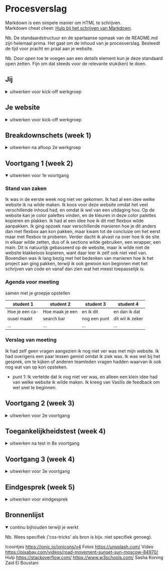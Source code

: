 # Procesverslag
Markdown is een simpele manier om HTML te schrijven.  
Markdown cheat cheet: [Hulp bij het schrijven van Markdown](https://github.com/adam-p/markdown-here/wiki/Markdown-Cheatsheet).

Nb. De standaardstructuur en de spartaanse opmaak van de README.md zijn helemaal prima. Het gaat om de inhoud van je procesverslag. Besteedt de tijd voor pracht en praal aan je website.

Nb. Door *open* toe te voegen aan een *details* element kun je deze standaard open zetten. Fijn om dat steeds voor de relevante stuk(ken) te doen.





## Jij

<details>
<summary>uitwerken voor kick-off werkgroep</summary>

### Auteur:
Brent Duineveld

#### Je startniveau:
Blauw

#### Je focus:
Surface plane, al hoewel is mijn website volledig responsive.
 
</details>





## Je website

<details>
<summary>uitwerken voor kick-off werkgroep</summary>

### Je opdracht:
https://brentjeh.github.io/blokweb/

#### Screenshot(s) van de eerste pagina (small screen): 
Homepage  
<img src="images/screenshot_homepage.png" width="375px" alt="De homepage. Hier zie je alle color palettes waar je uit kan kiezen.">

#### Screenshot(s) van de tweede pagina (small screen):
Color Palette Page 
<img src="images/screenshot_colorpalettepage.png" width="375px" alt="Pagina als je op een color palette hebt geklikt via de homepage.">
 
</details>



## Breakdownschets (week 1)

<details>
<summary>uitwerken na afloop 2e werkgroep</summary>

### de hele pagina: 
<img src="images/dummy-plaatje.jpg" width="375px" alt="breakdown van de hele pagina">

### dynamisch deel (bijv menu): 
<img src="images/dummy-plaatje.jpg" width="375px" alt="breakdown van een dynamisch deel">

### wellicht nog een dynamisch deel (bijv filter): 
<img src="images/dummy-plaatje.jpg" width="375px" alt="breakdown van nog een dynamisch deel">

</details>





## Voortgang 1 (week 2)

<details open>
<summary>uitwerken voor 1e voortgang</summary>

### Stand van zaken
Ik was in de eerste week nog niet ver gekomen. Ik had al een idee welke website ik na wilde maken. Ik koos voor deze website omdat het veel verschillende inhoud had, en omdat ik wel van een uitdaging hou. Op de website kan je color palettes vinden, en de kleuren in deze color palettes kopieren en plakken. Ik had al een idee hoe ik dit met flexbox wilde aanpakken. Ik ging opzoek naar verschillende manieren hoe je dit anders dan met flexbox aan kon pakken, maar kwam tot de conclusie om het eerst maar met flexbox te proberen. Verder dacht ik alvast na over hoe ik de site in elkaar wilde zetten, dus of ik sections wilde gebruiken, een wrapper, een main. Dit is natuurlijk gebasseerd op de website, maar ik wilde niet de website klakkeloos kopieren, want daar leer ik zelf ook niet veel van. Bovendien was ik lang bezig met het bedenken van manieren hoe ik het project aan ging pakken, terwijl ik ook gewoon kon beginnen met het schrijven van code en vanaf dan zien wat het meest toepasselijk is.


### Agenda voor meeting
samen met je groepje opstellen

| student 1      | student 2          | student 3    | student 4        |
| ---            | ---                | ---          | ---              |
| Hoe je een ca- | Hoe maak je een    | en ik dit    | en dan ik dat    |
| ousel maakt    | search bar         | nog een punt | dit wil ik zeker |
| ...            | ...                | ...          | ...              |


### Verslag van meeting
Ik had zelf geen vragen aangezien ik nog niet ver was met mijn website. Ik had overigens een paar lessen gemist omdat ik ziek was. Ik was wel bij het gesprek, om te kijken of anderen teamleden vragen hadden waarvan ik ook nog wat van op kon opsteken.

- punt 1: Ik vertelde dat ik nog niet ver was, en alleen een klein idee had van welke website ik wilde maken. Ik kreeg van Vasilis de feedback om wel snel te beginnen.

</details>





## Voortgang 2 (week 3)

<details>
<summary>uitwerken voor 2e voortgang</summary>

### Stand van zaken
Ik begon met het maken van mijn website. Ik had al een soort structuur bedacht en had dit ook al gerealiseerd in HTML. Ik had voor een groot deel al de HTML en CSS voor de homepage klaar. Om alles responsive te houden begon ik eerst met flexbox. Dit lukte eerst vrij goed, maar hoe verder ik aan het werk was met mijn code hoe meer ik me realiseerde dat onoverzichtelijk werd en dat ik telkens dingen moest veranderen om de responsiveness te behouden, wat ik niet mooi vond. Ik begon ook al aan de CSS, wat het lastigere was de twee.


### Agenda voor meeting
samen met je groepje opstellen

| student 1      | student 2          | student 3    | student 4        |
| ---            | ---                | ---          | ---              |
| dit bespreken  | en dit             | en ik dit    | en dan ik dat    |
| en dat ook nog | dit als er tijd is | nog een punt | dit wil ik zeker |
| ...            | ...                | ...          | ...              |


### Verslag van meeting
hier na afloop snel de uitkomsten van de meeting vastleggen

- Ik kon er helaas bij deze meeting niet bij zijn vanwege ziekte.

</details>





## Toegankelijkheidstest (week 4)

<details>
<summary>uitwerken na test in 8e voortgang</summary>

### Bevindingen
1.   Een bevinding die me meteen al duidelijk was is dat de kleuren contrast goed is. Bovendien heb ik de kleuren van de site overgenomen, dus het is niet heel gek dat de orginele        maker van de website hier al rekening mee heeft gehouden. Omdat er veel verschillende kleuren worden gebruikt kan het zijn dat sommige kleuren in de color palette wel erg op          elkaar lijken. Maar dit is een beetje het probleem waar je sowieso wel tegen aan loopt als je een website maakt die te maken heeft met kleuren en de vele verschillende varianten      van deze kleuren.
2.   

#### Titel eerste bevinding
Hier korte omschrijving (met indien nodig een afbeelding)

Hier een omschrijving van hoe het opgelost kan worden (met indien nodig een afbeelding)


#### Titel tweede bevinding. 
Hier korte omschrijving (met indien nodig een afbeelding)

Hier een omschrijving van hoe het opgelost kan worden (met indien nodig een afbeelding)


#### Titel volgende bevinding. 
Hier korte omschrijving (met indien nodig een afbeelding)

Hier een omschrijving van hoe het opgelost kan worden (met indien nodig een afbeelding)


#### Titel nog een bevinding. 
Hier korte omschrijving (met indien nodig een afbeelding)

Hier een omschrijving van hoe het opgelost kan worden (met indien nodig een afbeelding)

</details>





## Voortgang 3 (week 4)

<details>
<summary>uitwerken voor 3e voortgang</summary>

### Stand van zaken
Wat minder goed ging was dat ik overnieuw moest beginnen met mijn code. Althans, moest niet, maar ik koos hier zelf voor omdat de code zo compliceert werd dat ik telkens tegen een nieuw probleem aan liep. Overigens was dat ook niet de bedoeling van de opdracht, de code moest mooi zijn. Responsiveness werkte door de over gecompliceerde code niet zoals ik wilde, veel objecten in mijn html begonnen over elkaar heen te lopen en de styling werkte niet zoals hoe ik het wilde. Op dit punt raadpleegde ik de studentassistenten, in de hoop ze een betere manier hadden van het maken van een responsive website. Een van de studentassistenten gaf me het advies om met CSS grid te werken. Ik was hier eerst best skeptisch over, aangezien ik nooit met grid had gewerkt, en bang was dat het leren van CSS grid veel extra tijd ging kosten waarvan ik al niet heel veel had. Uiteindelijk gaf ik het een kans en besloot me te verdiepen in grid, waardoor ik er vrij snel achterkwam dat de basis van grid niet heel moeilijk was, en dat het gebruiken van grid (voor mij) een stuk makkelijker was dan het gebruiken van flex box. Dankzij grid heb ik ook de hele website responsive kunnen maken. Verder heb ik van unsplash en van pixabay foto's en video's gehaald om als vervanging te gebruiken van de foto's die je op de site had.
 
Wat dus wel goed ging was het gebruiken van CSS grid. Grid maakte het voor mij erg makkelijk om de site volledig responsive te maken, zonder al te veel andere CSS elementen toe te voegen. Ook ging het overnieuw coderen van de website vrij makkelijk en liep tegen vrij weinig problemen aan. Verder, om een javascript item toe te voegen aan mijn project, besloot ik een carousel te maken. Ik ben niet de grootste expert in javascript, dus uitvogelen hoe ik dat ging aanpakken was nog best lastig. Met behulp van sites kreeg ik het toch voor elkaar een carousel in elkaar te zetten. Helaas is dit niet helemaal op dezelfde manier gedaan als op de site, maar heb ik wel hetzelfde idee kunnen nabootsen. 


### Agenda voor meeting
samen met je groepje opstellen

| student 1      | student 2          | student 3    | student 4        |
| ---            | ---                | ---          | ---              |
| Hoe je een na- | Responsiveness     | en ik dit    | en dan ik dat    |
| vigatie in een | oplossen           | nog een punt | dit wil ik zeker |
| Footer doet    | ...                | ...          | ...              |


### Verslag van meeting
hier na afloop snel de uitkomsten van de meeting vastleggen

- Ik was zelf tegen een aantal problemen gelopen tijdens het coderen van de website, maar had dit zelf en met hulp van de studentassisten kunnen oplossen. Hier door had ik geen vragen aan Vasilis. Ik luisterde wel mee met de problemen die mijn groepje hadden zodat ik er zelf misschien ook nog wat van kon opsteken.

</details>





## Eindgesprek (week 5)

<details>
<summary>uitwerken voor eindgesprek</summary>

### Stand van zaken
Wat minder goed ging is dat ik mijn tijd slecht gepland had. Uiteindelijk heb ik wel mijn website af kunnen maken en heb ik de surface plane kunnen uitbreiden. Er waren tijden tijdens het werken dat ik sneller dingen moest afraffelen, ook al waren er ook momenten waar ik rustig de tijd had om de website in elkaar te zetten. Ik heb een paar keer overnieuw moeten beginnen, wat het nog lastiger maakt, omdat ik in mijn eigen code verdwaald raakte. Ook pakte ik het responsive maken van de website niet goed aan, waardoor ik telkens tegen een nieuw probleem liep wanneer ik een ander probleem probeerde op te lossen. 
 
Wat wel goed ging is dat de website natuurlijk af is. Ik heb veel geleerd, ik heb geleerd met grid te werken (wat ik persoonlijk toch fijner vind dan flexbox, omdat ik met flexbox telkens met de height van objecten aan het klooien was en met grid kon je een aspect ratio instellen, waardoor de height automatisch responsive was (het zou goed kunnen dat er ook een manier is om dit te doen met flexbox, zonder dat ik dit weet) maar toch vond ik het fijner om met grid te werken zodat je zelf ook het aantal columns en rows kon instellen). Verder ben ik een klein beetje opgeschoten met javascript, ook al vind ik het nog steeds vrij lastig. Ik heb vergeleken met voor dat ik met dit project begon veel nieuwe dingen geleerd, en heb het idee dat ik steeds dichterbij het coderen van een volledige en werkende website kom. 

### Screenshot(s)

hier screenshot(s) van je eindresultaat
 
<img src="images/final_homepage1" width="375px" alt="homepage 1ste deel">
<img src="images/final_homepage2" width="375px" alt="homepage 2de deel">
<img src="images/final_homepage3" width="375px" alt="homepage 3de deel">
<img src="images/final_colorpalette" width="375px" alt="color palette">



</details>





## Bronnenlijst

<details open>
<summary>continu bijhouden terwijl je werkt</summary>

Nb. Wees specifiek ('css-tricks' als bron is bijv. niet specifiek genoeg).

Icoontjes	    https://ionic.io/ionicons/v4
Fotos		       https://unsplash.com/
Video 		      https://pixabay.com/videos/road-movement-sunset-sun-moscow-84970/
Hulp          https://stackoverflow.com/
              https://www.w3schools.com/
              Sasha Koning
              Zaid El Boustani

</details>
